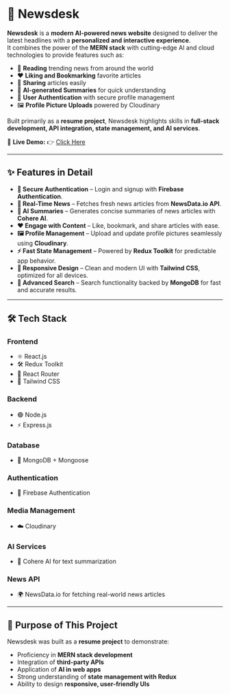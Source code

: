 # 📰 Newsdesk    

**Newsdesk** is a **modern AI-powered news website** designed to deliver the latest headlines with a **personalized and interactive experience**.  
It combines the power of the **MERN stack** with cutting-edge AI and cloud technologies to provide features such as:  

- 📖 **Reading** trending news from around the world  
- ❤️ **Liking and Bookmarking** favorite articles  
- 🔗 **Sharing** articles easily  
- 🧠 **AI-generated Summaries** for quick understanding  
- 🔐 **User Authentication** with secure profile management  
- 🖼️ **Profile Picture Uploads** powered by Cloudinary  

Built primarily as a **resume project**, Newsdesk highlights skills in **full-stack development, API integration, state management, and AI services**.  

🔗 **Live Demo:** 👉 [Click Here](https://newsdesk-brown.vercel.app/)  

---

## ✨ Features in Detail  

- **🔐 Secure Authentication** – Login and signup with **Firebase Authentication**.  
- **📰 Real-Time News** – Fetches fresh news articles from **NewsData.io API**.  
- **🧠 AI Summaries** – Generates concise summaries of news articles with **Cohere AI**.  
- **❤️ Engage with Content** – Like, bookmark, and share articles with ease.  
- **🖼️ Profile Management** – Upload and update profile pictures seamlessly using **Cloudinary**.  
- **⚡ Fast State Management** – Powered by **Redux Toolkit** for predictable app behavior.  
- **🎨 Responsive Design** – Clean and modern UI with **Tailwind CSS**, optimized for all devices.  
- **🔎 Advanced Search** – Search functionality backed by **MongoDB** for fast and accurate results.  

---

## 🛠️ Tech Stack  

### **Frontend**
- ⚛️ React.js  
- 🛠️ Redux Toolkit  
- 🧭 React Router  
- 🎨 Tailwind CSS  

### **Backend**
- 🟢 Node.js  
- ⚡ Express.js  

### **Database**
- 🍃 MongoDB + Mongoose  

### **Authentication**
- 🔐 Firebase Authentication  

### **Media Management**
- ☁️ Cloudinary  

### **AI Services**
- 🤖 Cohere AI for text summarization  

### **News API**
- 🌍 NewsData.io for fetching real-world news articles  

---

## 🎯 Purpose of This Project  

Newsdesk was built as a **resume project** to demonstrate:  
- Proficiency in **MERN stack development**  
- Integration of **third-party APIs**  
- Application of **AI in web apps**  
- Strong understanding of **state management with Redux**  
- Ability to design **responsive, user-friendly UIs**

